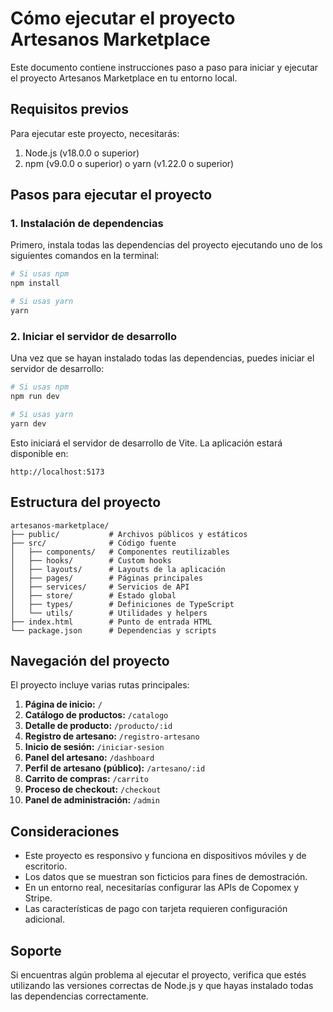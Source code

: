 # Cómo ejecutar el proyecto Artesanos Marketplace

Este documento contiene instrucciones paso a paso para iniciar y ejecutar el proyecto Artesanos Marketplace en tu entorno local.

## Requisitos previos

Para ejecutar este proyecto, necesitarás:

1. Node.js (v18.0.0 o superior)
2. npm (v9.0.0 o superior) o yarn (v1.22.0 o superior)

## Pasos para ejecutar el proyecto

### 1. Instalación de dependencias

Primero, instala todas las dependencias del proyecto ejecutando uno de los siguientes comandos en la terminal:

```bash
# Si usas npm
npm install

# Si usas yarn
yarn
```

### 2. Iniciar el servidor de desarrollo

Una vez que se hayan instalado todas las dependencias, puedes iniciar el servidor de desarrollo:

```bash
# Si usas npm
npm run dev

# Si usas yarn
yarn dev
```

Esto iniciará el servidor de desarrollo de Vite. La aplicación estará disponible en:

```
http://localhost:5173
```

## Estructura del proyecto

```
artesanos-marketplace/
├── public/           # Archivos públicos y estáticos
├── src/              # Código fuente
│   ├── components/   # Componentes reutilizables
│   ├── hooks/        # Custom hooks
│   ├── layouts/      # Layouts de la aplicación
│   ├── pages/        # Páginas principales
│   ├── services/     # Servicios de API
│   ├── store/        # Estado global
│   ├── types/        # Definiciones de TypeScript
│   └── utils/        # Utilidades y helpers
├── index.html        # Punto de entrada HTML
└── package.json      # Dependencias y scripts
```

## Navegación del proyecto

El proyecto incluye varias rutas principales:

1. **Página de inicio:** `/`
2. **Catálogo de productos:** `/catalogo`
3. **Detalle de producto:** `/producto/:id`
4. **Registro de artesano:** `/registro-artesano`
5. **Inicio de sesión:** `/iniciar-sesion`
6. **Panel del artesano:** `/dashboard`
7. **Perfil de artesano (público):** `/artesano/:id`
8. **Carrito de compras:** `/carrito`
9. **Proceso de checkout:** `/checkout`
10. **Panel de administración:** `/admin`

## Consideraciones

- Este proyecto es responsivo y funciona en dispositivos móviles y de escritorio.
- Los datos que se muestran son ficticios para fines de demostración.
- En un entorno real, necesitarías configurar las APIs de Copomex y Stripe.
- Las características de pago con tarjeta requieren configuración adicional.

## Soporte

Si encuentras algún problema al ejecutar el proyecto, verifica que estés utilizando las versiones correctas de Node.js y que hayas instalado todas las dependencias correctamente.
